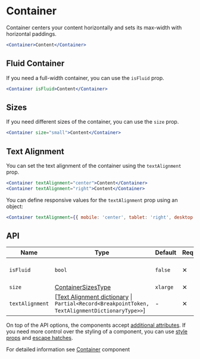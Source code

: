 # Container

Container centers your content horizontally and sets its max-width with horizontal paddings.

```jsx
<Container>Content</Container>
```

## Fluid Container

If you need a full-width container, you can use the `isFluid` prop.

```jsx
<Container isFluid>Content</Container>
```

## Sizes

If you need different sizes of the container, you can use the `size` prop.

```jsx
<Container size="small">Content</Container>
```

## Text Alignment

You can set the text alignment of the container using the `textAlignment` prop.

```jsx
<Container textAlignment="center">Content</Container>
<Container textAlignment="right">Content</Container>
```

You can define responsive values for the `textAlignment` prop using an object:

```jsx
<Container textAlignment={{ mobile: 'center', tablet: 'right', desktop: 'left' }}>Responsive text alignment</Container>
```

## API

| Name            | Type                                                                                                                    | Default  | Required | Description                 |
| --------------- | ----------------------------------------------------------------------------------------------------------------------- | -------- | -------- | --------------------------- |
| `isFluid`       | `bool`                                                                                                                  | `false`  | ✕        | If true, Container is fluid |
| `size`          | [ContainerSizesType][readme-generated-types]                                                                            | `xlarge` | ✕        | Size variant                |
| `textAlignment` | \[[Text Alignment dictionary][dictionary-alignment] \| `Partial<Record<BreakpointToken, TextAlignmentDictionaryType>>`] | -        | ✕        | Text alignment              |

On top of the API options, the components accept [additional attributes][readme-additional-attributes].
If you need more control over the styling of a component, you can use [style props][readme-style-props]
and [escape hatches][readme-escape-hatches].

For detailed information see [Container][web-container] component

[dictionary-alignment]: https://github.com/lmc-eu/spirit-design-system/tree/main/docs/DICTIONARIES.md#alignment
[readme-additional-attributes]: https://github.com/lmc-eu/spirit-design-system/blob/main/packages/web-react/README.md#additional-attributes
[readme-escape-hatches]: https://github.com/lmc-eu/spirit-design-system/blob/main/packages/web-react/README.md#escape-hatches
[readme-generated-types]: https://github.com/lmc-eu/spirit-design-system/blob/main/packages/web-react/README.md#types-generated-from-design-tokens
[readme-style-props]: https://github.com/lmc-eu/spirit-design-system/blob/main/packages/web-react/README.md#style-props
[web-container]: https://github.com/lmc-eu/spirit-design-system/blob/main/packages/web/src/scss/components/Container/README.md
